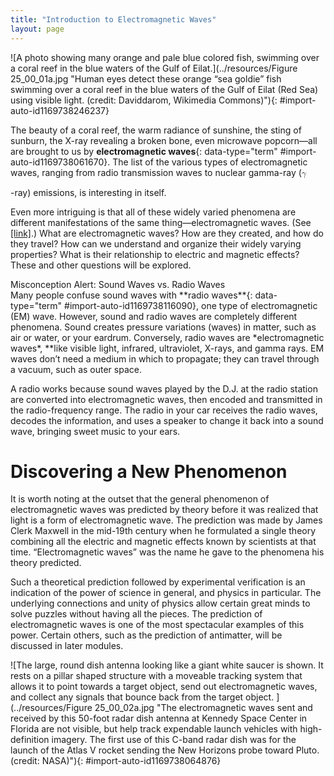 ```yaml
---
title: "Introduction to Electromagnetic Waves"
layout: page
---
```



<?cnx.eoc class="section-summary" title="Section Summary"?>

<?cnx.eoc class="conceptual-questions" title="Conceptual Questions"?>

<?cnx.eoc class="problems-exercises" title="Problems & Exercises"?>

 ![A photo showing many orange and pale blue colored fish, swimming over a coral reef in the blue waters of the Gulf of Eilat.](../resources/Figure 25_00_01a.jpg "Human eyes detect these orange &#x201C;sea goldie&#x201D; fish swimming over a coral reef in the blue waters of the Gulf of Eilat (Red Sea) using visible light. (credit: Daviddarom, Wikimedia Commons)"){: #import-auto-id1169738246237}

The beauty of a coral reef, the warm radiance of sunshine, the sting of sunburn, the X-ray revealing a broken bone, even microwave popcorn—all are brought to us by **electromagnetic waves**{: data-type="term" #import-auto-id1169738061670}. The list of the various types of electromagnetic waves, ranging from radio transmission waves to nuclear gamma-ray (<math xmlns="http://www.w3.org/1998/Math/MathML"><semantics><mrow><mrow><mi>γ</mi></mrow><mrow /></mrow><annotation encoding="StarMath 5.0"> size 12{g} {}</annotation></semantics></math>

-ray) emissions, is interesting in itself.

Even more intriguing is that all of these widely varied phenomena are different manifestations of the same thing—electromagnetic waves. (See [\[link\]](#import-auto-id1169738064876).) What are electromagnetic waves? How are they created, and how do they travel? How can we understand and organize their widely varying properties? What is their relationship to electric and magnetic effects? These and other questions will be explored.

<div data-type="note" data-label="" markdown="1">
<div data-type="title">
Misconception Alert: Sound Waves vs. Radio Waves
</div>
Many people confuse sound waves with **radio waves**{: data-type="term" #import-auto-id1169738116090}, one type of electromagnetic (EM) wave. However, sound and radio waves are completely different phenomena. Sound creates pressure variations (waves) in matter, such as air or water, or your eardrum. Conversely, radio waves are *electromagnetic waves*, **like visible light, infrared, ultraviolet, X-rays, and gamma rays. EM waves don’t need a medium in which to propagate; they can travel through a vacuum, such as outer space.

A radio works because sound waves played by the D.J. at the radio station are converted into electromagnetic waves, then encoded and transmitted in the radio-frequency range. The radio in your car receives the radio waves, decodes the information, and uses a speaker to change it back into a sound wave, bringing sweet music to your ears.

</div>

# Discovering a New Phenomenon

It is worth noting at the outset that the general phenomenon of electromagnetic waves was predicted by theory before it was realized that light is a form of electromagnetic wave. The prediction was made by James Clerk Maxwell in the mid-19th century when he formulated a single theory combining all the electric and magnetic effects known by scientists at that time. “Electromagnetic waves” was the name he gave to the phenomena his theory predicted.

Such a theoretical prediction followed by experimental verification is an indication of the power of science in general, and physics in particular. The underlying connections and unity of physics allow certain great minds to solve puzzles without having all the pieces. The prediction of electromagnetic waves is one of the most spectacular examples of this power. Certain others, such as the prediction of antimatter, will be discussed in later modules.

 ![The large, round dish antenna looking like a giant white saucer is shown. It rests on a pillar shaped structure with a moveable tracking system that allows it to point towards a target object, send out electromagnetic waves, and collect any signals that bounce back from the target object. ](../resources/Figure 25_00_02a.jpg "The electromagnetic waves sent and received by this 50-foot radar dish antenna at Kennedy Space Center in Florida are not visible, but help track expendable launch vehicles with high-definition imagery. The first use of this C-band radar dish was for the launch of the Atlas V rocket sending the New Horizons probe toward Pluto. (credit: NASA)"){: #import-auto-id1169738064876}


